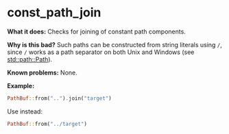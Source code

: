 # const_path_join

**What it does:** Checks for joining of constant path components.

**Why is this bad?** Such paths can be constructed from string literals using `/`, since `/`
works as a path separator on both Unix and Windows (see [std::path::Path]).

**Known problems:** None.

**Example:**

```rust
PathBuf::from("..").join("target")
```

Use instead:

```rust
PathBuf::from("../target")
```

[std::path::Path]: https://doc.rust-lang.org/std/path/struct.Path.html
